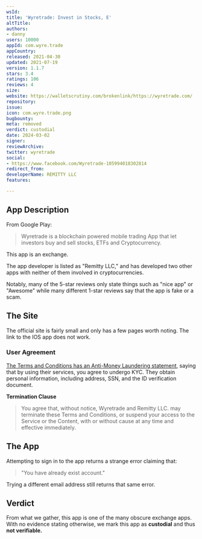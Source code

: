 ```yaml
---
wsId: 
title: 'Wyretrade: Invest in Stocks, E'
altTitle: 
authors:
- danny
users: 10000
appId: com.wyre.trade
appCountry: 
released: 2021-04-30
updated: 2021-07-19
version: 1.1.7
stars: 3.4
ratings: 106
reviews: 4
size: 
website: https://walletscrutiny.com/brokenlink/https://wyretrade.com/
repository: 
issue: 
icon: com.wyre.trade.png
bugbounty: 
meta: removed
verdict: custodial
date: 2024-03-02
signer: 
reviewArchive: 
twitter: wyretrade
social:
- https://www.facebook.com/Wyretrade-105994018302814
redirect_from: 
developerName: REMITTY LLC
features: 

---
```


## App Description

From Google Play:

> Wyretrade is a blockchain powered mobile trading App that let investors buy and sell stocks, ETFs and Cryptocurrency.

This app is an exchange.

The app developer is listed as "Remitty LLC," and has developed two other apps with neither of them involved in cryptocurrencies.

Notably, many of the 5-star reviews only state things such as "nice app" or "Awesome" while many different 1-star reviews say that the app is fake or a scam.

## The Site

The official site is fairly small and only has a few pages worth noting. The link to the IOS app does not work.

### User Agreement

[The Terms and Conditions has an Anti-Money Laundering statement](https://wyretrade.com/terms/), saying that by using their services, you agree to undergo KYC. They obtain personal information, including address, SSN, and the ID verification document.

**Termination Clause**

> You agree that, without notice, Wyretrade and Remitty LLC. may terminate these Terms and Conditions, or suspend your access to the Service or the Content, with or without cause at any time and effective immediately. 

## The App

Attempting to sign in to the app returns a strange error claiming that:

> "You have already exist account."

Trying a different email address still returns that same error.

## Verdict

From what we gather, this app is one of the many obscure exchange apps. With no evidence stating otherwise, we mark this app as **custodial** and thus **not verifiable.**
